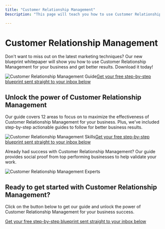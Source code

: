 ```yaml
---
title: "Customer Relationship Management"
Description: "This page will teach you how to use Customer Relationship Management (CRM) to grow and support your small to medium-sized business. Learn the best ways to manage customer relationships, improve your online presence, and build a strong reputation. Get the tips and tricks you need to succeed!"

---
```


<h1>Customer Relationship Management</h1> <p>Don't want to miss out on the latest marketing techniques? Our new blueprint whitepaper will show you how to use Customer Relationship Management for your business and get better results. Download it today!</p><img src="/img/crm-guide.jpg" alt="Customer Relationship Management Guide"/><a class="btn btn-primary" href="/report.pdf">Get your free step-by-step blueprint sent straight to your inbox below</a><h2>Unlock the power of Customer Relationship Management</h2><p>Our guide covers 12 areas to focus on to maximize the effectiveness of Customer Relationship Management for your business. Plus, we've included step-by-step actionable guides to follow for better business results.</p><img src="/img/crm-skills.jpg" alt="Customer Relationship Management Skills"/><a class="btn btn-primary" href="/report.pdf">Get your free step-by-step blueprint sent straight to your inbox below</a><p>Already had success with Customer Relationship Management? Our guide provides social proof from top performing businesses to help validate your work.</p><img src="/img/crm-experts.jpg" alt="Customer Relationship Management Experts"/><h2>Ready to get started with Customer Relationship Management?</h2><p>Click on the button below to get our guide and unlock the power of Customer Relationship Management for your business success.</p><a class="btn btn-primary" href="/report.pdf">Get your free step-by-step blueprint sent straight to your inbox below</a>